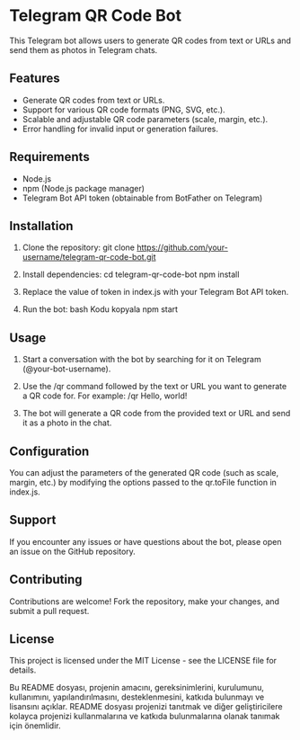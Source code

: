 # Telegram QR Code Bot

This Telegram bot allows users to generate QR codes from text or URLs and send them as photos in Telegram chats.

## Features

- Generate QR codes from text or URLs.
- Support for various QR code formats (PNG, SVG, etc.).
- Scalable and adjustable QR code parameters (scale, margin, etc.).
- Error handling for invalid input or generation failures.

## Requirements

- Node.js
- npm (Node.js package manager)
- Telegram Bot API token (obtainable from BotFather on Telegram)

## Installation

1. Clone the repository:
git clone https://github.com/your-username/telegram-qr-code-bot.git

2. Install dependencies:
cd telegram-qr-code-bot
npm install

3. Replace the value of token in index.js with your Telegram Bot API token.

4. Run the bot:
bash
Kodu kopyala
npm start

## Usage
1. Start a conversation with the bot by searching for it on Telegram (@your-bot-username).

2. Use the /qr command followed by the text or URL you want to generate a QR code for. For example:
/qr Hello, world!

3. The bot will generate a QR code from the provided text or URL and send it as a photo in the chat.

## Configuration
You can adjust the parameters of the generated QR code (such as scale, margin, etc.) by modifying the options passed to the qr.toFile function in index.js.

## Support
If you encounter any issues or have questions about the bot, please open an issue on the GitHub repository.

## Contributing
Contributions are welcome! Fork the repository, make your changes, and submit a pull request.

## License
This project is licensed under the MIT License - see the LICENSE file for details.

Bu README dosyası, projenin amacını, gereksinimlerini, kurulumunu, kullanımını, yapılandırılmasını, desteklenmesini, katkıda bulunmayı ve lisansını açıklar. README dosyası projenizi tanıtmak ve diğer geliştiricilere kolayca projenizi kullanmalarına ve katkıda bulunmalarına olanak tanımak için önemlidir.